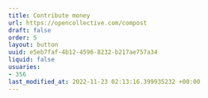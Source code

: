 ```yaml
---
title: Contribute money
url: https://opencollective.com/compost
draft: false
order: 5
layout: button
uuid: e5eb7faf-4b12-4596-8232-b217ae757a34
liquid: false
usuaries:
- 356
last_modified_at: 2022-11-23 02:13:16.399935232 +00:00
---
```


